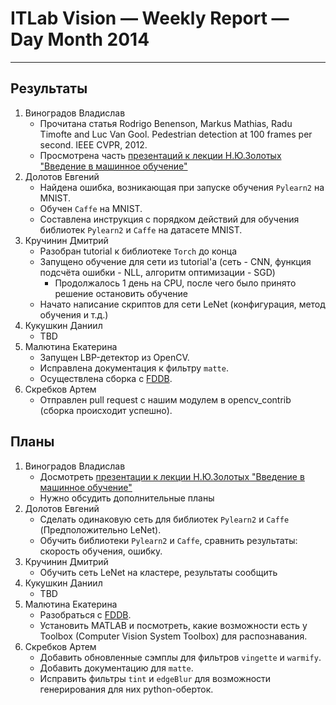 # ITLab Vision — Weekly Report — Day Month 2014

----------------

## Результаты

  1. Виноградов Владислав
     - Прочитана статья Rodrigo Benenson, Markus Mathias, Radu Timofte and Luc Van Gool. Pedestrian detection at 100 frames per second. IEEE CVPR, 2012.
     - Просмотрена часть [презентаций к лекции Н.Ю.Золотых "Введение в машинное обучение"](http://www.uic.unn.ru/~zny/ml/Lectures/Special/ml_hpc2012.pdf)
  1. Долотов Евгений
     - Найдена ошибка, возникающая при запуске обучения `Pylearn2` на MNIST.
     - Обучен `Caffe` на MNIST.
     - Составлена инструкция с порядком действий для обучения библиотек `Pylearn2` и `Caffe` на датасете MNIST.
  1. Кручинин Дмитрий
     - Разобран tutorial к библиотеке `Torch` до конца
     - Запущено обучение для сети из tutorial'а (сеть - CNN, функция подсчёта ошибки - NLL, алгоритм оптимизации - SGD)
        - Продолжалось 1 день на CPU, после чего было принято решение остановить обучение
     - Начато написание скриптов для сети LeNet (конфигурация, метод обучения и т.д.)
  1. Кукушкин Даниил
     - TBD
  1. Малютина Екатерина
     - Запущен LBP-детектор из OpenCV.
     - Исправлена документация к фильтру `matte`.
     - Осуществлена сборка с [FDDB](http://vis-www.cs.umass.edu/fddb/results.html).
  1. Скребков Артем
     - Отправлен pull request с нашим модулем в opencv_contrib (сборка происходит успешно).

## Планы

  1. Виноградов Владислав
     - Досмотреть [презентации к лекции Н.Ю.Золотых "Введение в машинное обучение"](http://www.uic.unn.ru/~zny/ml/Lectures/Special/ml_hpc2012.pdf)
     - Нужно обсудить дополнительные планы
  1. Долотов Евгений
     - Сделать одинаковую сеть для библиотек `Pylearn2` и `Caffe` (Предположительно LeNet).
     - Обучить библиотеки `Pylearn2` и `Caffe`, сравнить результаты: скорость обучения, ошибку.
  1. Кручинин Дмитрий
     - Обучить сеть LeNet на кластере, результаты сообщить
  1. Кукушкин Даниил
     - TBD
  1. Малютина Екатерина
     - Разобраться с [FDDB](http://vis-www.cs.umass.edu/fddb/results.html).
     - Установить MATLAB и посмотреть, какие возможности есть у Toolbox (Computer Vision System Toolbox) для распознавания.
  1. Скребков Артем
     - Добавить обновленные сэмплы для фильтров `vingette` и `warmify`.
     - Добавить документацию для `matte`.
     - Исправить фильтры `tint` и `edgeBlur` для возможности генерирования для них python-оберток.
